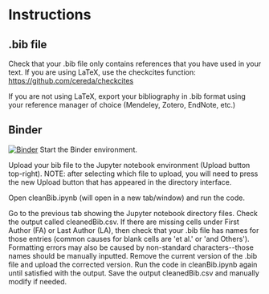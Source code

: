 # Instructions

## .bib file
Check that your .bib file only contains references that you have used in your text. If you are using LaTeX, use the checkcites function: https://github.com/cereda/checkcites

If you are not using LaTeX, export your bibliography in .bib format using your reference manager of choice (Mendeley, Zotero, EndNote, etc.)

## Binder
[![Binder](https://mybinder.org/badge_logo.svg)](https://mybinder.org/v2/gh/dalejn/cleanBib/master)
Start the Binder environment.

Upload your bib file to the Jupyter notebook environment (Upload button top-right). NOTE: after selecting which file to upload, you will need to press the new Upload button that has appeared in the directory interface.

Open cleanBib.ipynb (will open in a new tab/window) and run the code.

Go to the previous tab showing the Jupyter notebook directory files. Check the output called cleanedBib.csv. If there are missing cells under First Author (FA) or Last Author (LA), then check that your .bib file has names for those entries (common causes for blank cells are 'et al.' or 'and Others'). Formatting errors may also be caused by non-standard characters--those names should be  manually inputted. Remove the current version of the .bib file and upload the corrected version. Run the code in cleanBib.ipynb again until satisfied with the output. Save the output cleanedBib.csv and manually modify if needed.